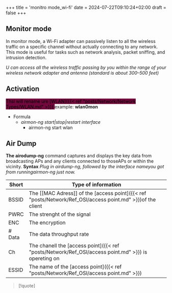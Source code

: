 +++
title = 'monitro mode_wi-fi'
date = 2024-07-22T09:10:24+02:00
draft = false
+++

## Monitor mode 
In monitor mode, a Wi-Fi adapter can passively listen to all the wireless traffic on a specific channel without actually connecting to any network. This mode is useful for tasks such as network analysis, packet sniffing, and intrusion detection.

*U can access all the wireless
traffic passing by you within the range of your wireless network adapter and
antenna (standard is about 300–500 feet)*



## Activation 
<mark style="background: #72083D;">Thsi will rename ure [WLAN]({{< ref "posts/Network/Network Types/WLAN.md" >}}) </mark>
	example: **wlan0mon** 
- Formula 
	- *airmon-ng start|stop|restart interface*
		- airmon-ng start wlan

## Air Dump
**The airodump-ng** command captures and displays
the key data from broadcasting APs and any clients connected to thoseAPs or within the vicinity. 
**Syntax**
*Plug in airdump-ng, followed by the interface nameyou got from runningairmon-ng just now.*

| Short  | Type of information                                     |
| ------ | ------------------------------------------------------- |
| BSSID  | The [[MAC Adress]] of the [access point]({{< ref "posts/Network/Ref_OSI/access point.md" >}})of the client |
| PWRC   | The strenght of the signal                              |
| ENC    | The encryption                                          |
| # Data | The data throughput rate                                |
| Ch     | The chanell the [access point]({{< ref "posts/Network/Ref_OSI/access point.md" >}}) is opereting on                   |
| ESSID  | The name of the [access point]({{< ref "posts/Network/Ref_OSI/access point.md" >}})                                                     |

>[!quote]
